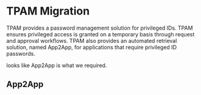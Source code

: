 # TPAM Migration
TPAM provides a password management solution for privileged IDs. TPAM ensures privileged access is granted on a temporary basis through request and approval workflows. TPAM also provides an automated retrieval solution, named App2App, for applications that require privileged ID passwords.

looks like App2App is what we required.
## App2App



